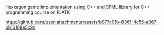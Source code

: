 Hexxagon game implementation using C++ and SFML library for C++ programming course on PJATK


https://github.com/user-attachments/assets/b977c01b-8361-4c55-a067-bb16108e5c9c

